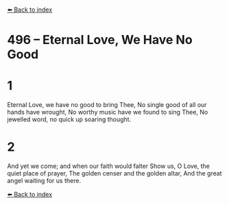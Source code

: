 [⬅️ Back to index](../README.md)

# 496 – Eternal Love, We Have No Good


# 1
Eternal Love, we have no good to bring Thee,
No single good of all our hands have wrought,
No worthy music have we found to sing Thee,
No jewelled word, no quick up soaring thought.

# 2
And yet we come; and when our faith would falter
Show us, O Love, the quiet place of prayer,
The golden censer and the golden altar,
And the great angel waiting for us there.

[⬅️ Back to index](../README.md)
